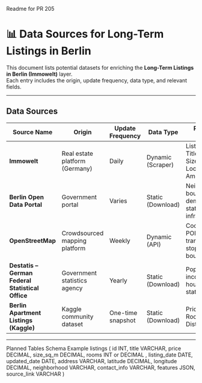 Readme for PR 205

# 📊 Data Sources for Long-Term Listings in Berlin

This document lists potential datasets for enriching the **Long-Term Listings in Berlin (Immowelt)** layer.  
Each entry includes the origin, update frequency, data type, and relevant fields.

---

## Data Sources

| Source Name | Origin | Update Frequency | Data Type | Relevant Fields | Link |
|-------------|--------|------------------|-----------|-----------------|------|
| **Immowelt** | Real estate platform (Germany) | Daily | Dynamic (Scraper) | Listing ID, Title, Price, Size, Location, Amenities | [Website](https://www.immowelt.de/) |
| **Berlin Open Data Portal** | Government portal | Varies | Static (Download) | Neighborhood boundaries, demographic stats, infrastructure | [Portal](https://daten.berlin.de/) |
| **OpenStreetMap** | Crowdsourced mapping platform | Weekly | Dynamic (API) | Coordinates, POIs, transport stops, boundaries | [Website](https://www.openstreetmap.org/) |
| **Destatis – German Federal Statistical Office** | Government statistics agency | Yearly | Static (Download) | Population, income levels, housing statistics | [Website](https://www.destatis.de/EN/Home/_node.html) |
| **Berlin Apartment Listings (Kaggle)** | Kaggle community dataset | One-time snapshot | Static (Download) | Price, Size, Rooms, District | [Dataset](https://www.kaggle.com/datasets/doubleshield/apartment-berlin) |

---
Planned Tables Schema Example
listings (
  id INT,
  title VARCHAR,
  price DECIMAL,
  size_sq_m DECIMAL,
  rooms INT or DECIMAL ,
  listing_date DATE,
  updated_date DATE,
  address VARCHAR,
  latitude DECIMAL,
  longitude DECIMAL,
  neighborhood VARCHAR,
  contact_info VARCHAR,
  features JSON,
  source_link VARCHAR
)


